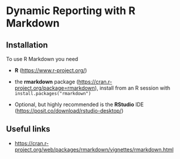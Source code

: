 # Dynamic Reporting with R Markdown

## Installation

To use R Markdown you need 

* **R** (<https://www.r-project.org/>)

* the **rmarkdown** package (<https://cran.r-project.org/package=rmarkdown>),
  install from an R session with `install.packages("rmarkdown")`
  
* Optional, but highly recommended is the **RStudio** IDE
  (<https://posit.co/download/rstudio-desktop/>)

## Useful links

* <https://cran.r-project.org/web/packages/rmarkdown/vignettes/rmarkdown.html>
